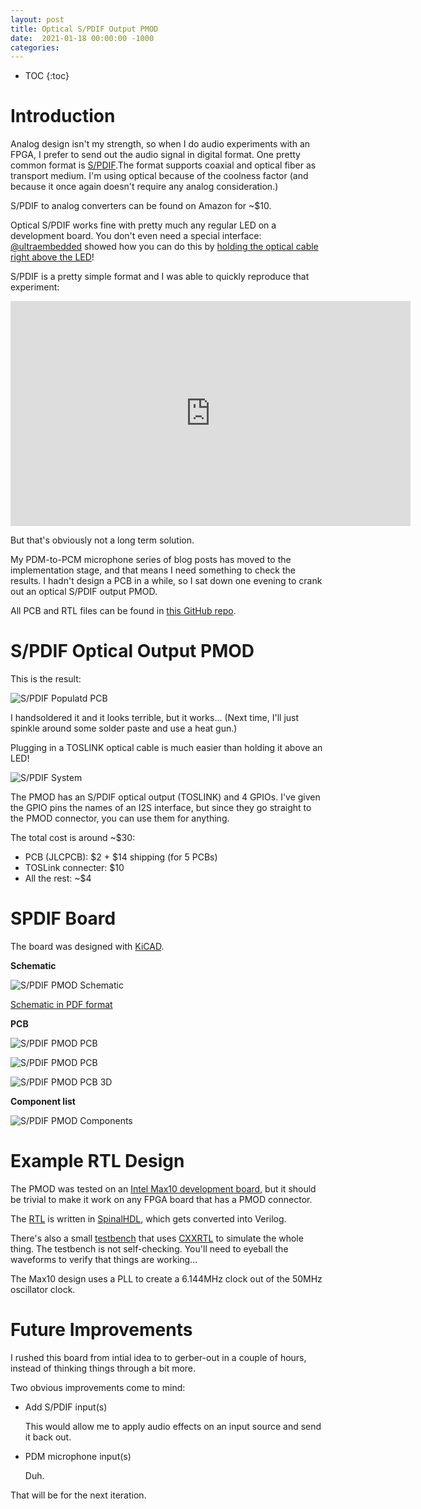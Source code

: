 ```yaml
---
layout: post
title: Optical S/PDIF Output PMOD
date:  2021-01-18 00:00:00 -1000
categories:
---
```


* TOC
{:toc}

# Introduction

Analog design isn't my strength, so when I do audio experiments with an FPGA, I prefer to
send out the audio signal in digital format. One pretty common format
is [S/PDIF](https://en.wikipedia.org/wiki/S/PDIF).The format supports coaxial and
optical fiber as transport medium. I'm using optical because of the coolness factor
(and because it once again doesn't require any analog consideration.)

S/PDIF to analog converters can be found on Amazon for ~$10. 

Optical S/PDIF works fine with pretty much any regular LED on a development board. You don't even 
need a special interface: [@ultraembedded](https://twitter.com/ultraembedded) showed how you
can do this by [holding the optical cable right above the LED](https://twitter.com/ultraembedded/status/1297597288433549313)!

S/PDIF is a pretty simple format and I was able to quickly reproduce that
experiment:

<iframe src="https://player.vimeo.com/video/501886212" width="640" height="360" frameborder="0" allow="autoplay; fullscreen; picture-in-picture" allowfullscreen></iframe>

But that's obviously not a long term solution.

My PDM-to-PCM microphone series of blog posts has moved to the implementation stage,
and that means I need something to check the results.  I hadn't design a PCB in a while, so 
I sat down one evening to crank out an optical S/PDIF output PMOD.

All PCB and RTL files can be found in [this GitHub repo](https://github.com/tomverbeure/spdif_pmod).

# S/PDIF Optical Output PMOD

This is the result:

![S/PDIF Populatd PCB](/assets/spdif_pmod/spdif_populated_pcb.jpg)

I handsoldered it and it looks terrible, but it works... (Next time, I'll just spinkle around some solder
paste and use a heat gun.)

Plugging in a TOSLINK optical cable is much easier than holding it above an LED!

![S/PDIF System](/assets/spdif_pmod/spdif_system.jpg)

The PMOD has an S/PDIF optical output (TOSLINK) and 4 GPIOs. I've given the GPIO pins the
names of an I2S interface, but since they go straight to the PMOD connector, you can use
them for anything.

The total cost is around ~$30:

* PCB (JLCPCB): $2 + $14 shipping (for 5 PCBs)
* TOSLink connecter: $10
* All the rest: ~$4

# SPDIF Board

The board was designed with [KiCAD](https://kicad.org/).

**Schematic**

![S/PDIF PMOD Schematic](/assets/spdif_pmod/spdif_pmod_schematic.png)

[Schematic in PDF format](https://github.com/tomverbeure/spdif_pmod/tree/main/pcb/pmod_spdif/pmod_spdif.pdf)

**PCB**

![S/PDIF PMOD PCB](/assets/spdif_pmod/spdif_pmod_pcb_front.png)

![S/PDIF PMOD PCB](/assets/spdif_pmod/spdif_pmod_pcb_back.png)

![S/PDIF PMOD PCB 3D](/assets/spdif_pmod/spdif_pmod_3d.png)


**Component list**

![S/PDIF PMOD Components](/assets/spdif_pmod/spdif_pmod_component_list.png)

# Example RTL Design

The PMOD was tested on an [Intel Max10 development board](https://www.intel.com/content/www/us/en/programmable/products/boards_and_kits/dev-kits/altera/max-10-fpga-development-kit.html), 
but it should be trivial to make it work on any FPGA board that has a PMOD connector.

The [RTL](blob/main/fpga/spinal/src/main/scala/spdif/SpdifOut.scala) is written in 
[SpinalHDL](https://spinalhdl.github.io/SpinalDoc-RTD/), which gets converted into Verilog.

There's also a small [testbench](tree/main/fpga/tb/spdif) that uses 
[CXXRTL](https://tomverbeure.github.io/2020/08/08/CXXRTL-the-New-Yosys-Simulation-Backend.html) 
to simulate the whole thing. The testbench is not self-checking. You'll need to eyeball the waveforms to verify
that things are working...

The Max10 design uses a PLL to create a 6.144MHz clock out of the 50MHz oscillator clock.

# Future Improvements

I rushed this board from intial idea to to gerber-out in a couple of hours, instead of thinking
things through a bit more. 

Two obvious improvements come to mind:

* Add S/PDIF input(s)

    This would allow me to apply audio effects on an input source and send it back out.

* PDM microphone input(s)

    Duh.

That will be for the next iteration.

